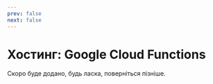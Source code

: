 ```yaml
---
prev: false
next: false
---
```


# Хостинг: Google Cloud Functions

Скоро буде додано, будь ласка, поверніться пізніше.
